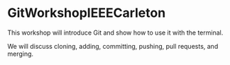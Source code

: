 # GitWorkshopIEEECarleton

This workshop will introduce Git and show how to use it with the terminal.

We will discuss cloning, adding, committing, pushing, pull requests, and merging.
